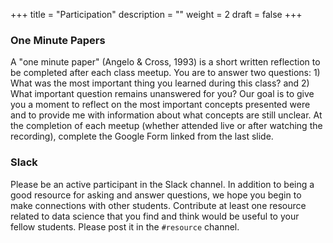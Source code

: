 +++
title = "Participation"
description = ""
weight = 2
draft = false
+++


### One Minute Papers

A "one minute paper" (Angelo & Cross, 1993) is a short written reflection to be completed after each class meetup. You are to answer two questions: 1) What was the most important thing you learned during this class? and 2) What important question remains unanswered for you? Our goal is to give you a moment to reflect on the most important concepts presented were and to provide me with information about what concepts are still unclear. At the completion of each meetup (whether attended live or after watching the recording), complete the Google Form linked from the last slide.

<!--
### Homework Presentation

You are responsible for presenting one practice homework problem during the semester. Please sign up as-soon-as possible as there are limited slots per week. Try to keep each presentation to five minutes or less. [Sign-up on this Google Spreadsheet](https://docs.google.com/spreadsheets/d/1l_-D8hw5jRKRsjnolijVxEcB-mTHGHMjGo-595iur8g/edit?usp=sharing). You may present live during the Meetup or provide a prerecorded video. If you choose the latter, please provide the link in the Google Spreadsheet prior to the Meetup so I can include it in that weeks slide deck.
-->

### Slack

Please be an active participant in the Slack channel. In addition to being a good resource for asking and answer questions, we hope you begin to make connections with other students. Contribute at least one resource related to data science that you find and think would be useful to your fellow students. Please post it in the `#resource` channel.
